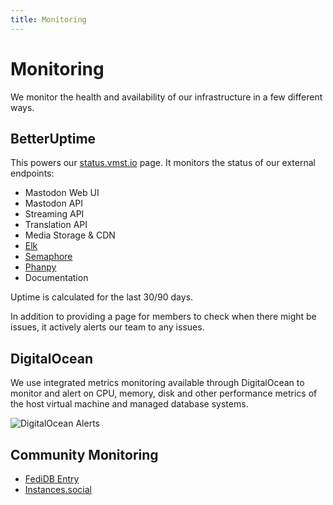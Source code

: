 ```yaml
---
title: Monitoring
---
```


# Monitoring

We monitor the health and availability of our infrastructure in a few different ways.

## BetterUptime

This powers our [status.vmst.io](https://status.vmst.io) page.
It monitors the status of our external endpoints:

- Mastodon Web UI
- Mastodon API
- Streaming API 
- Translation API
- Media Storage & CDN 
- [Elk](/clients/elk)
- [Semaphore](/clients/semaphore)
- [Phanpy](/clients/phanpy)
- Documentation

Uptime is calculated for the last 30/90 days.

In addition to providing a page for members to check when there might be issues, it actively alerts our team to any issues.

## DigitalOcean

We use integrated metrics monitoring available through DigitalOcean to monitor and alert on CPU, memory, disk and other performance metrics of the host virtual machine and managed database systems.

![DigitalOcean Alerts](/do-alert.png)

## Community Monitoring

- [FediDB Entry](https://fedidb.org/network/instance?domain=vmst.io)
- [Instances.social](https://instances.social/vmst.io)
